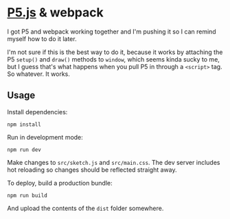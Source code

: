 # [P5.js](https://p5js.org/) & webpack

I got P5 and webpack working together and I'm pushing it so I can remind myself how to do it later.

I'm not sure if this is the best way to do it, because it works by attaching the P5 `setup()` and `draw()` methods to `window`, which seems kinda sucky to me, but I guess that's what happens when you pull P5 in through a `<script>` tag. So whatever. It works.

## Usage

Install dependencies:

```
npm install
```

Run in development mode:

```
npm run dev
```

Make changes to `src/sketch.js` and `src/main.css`. The dev server includes hot reloading so changes should be reflected straight away.

To deploy, build a production bundle:

```
npm run build
```

And upload the contents of the `dist` folder somewhere.
